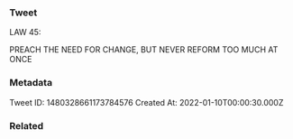 ### Tweet
LAW 45:

PREACH THE NEED FOR CHANGE,
BUT NEVER REFORM TOO MUCH AT ONCE

### Metadata
Tweet ID: 1480328661173784576
Created At: 2022-01-10T00:00:30.000Z

### Related

